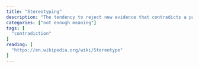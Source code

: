 ```yaml
---
title: "Stereotyping"
description: "The tendency to reject new evidence that contradicts a paradigm."
categories: ["not enough meaning"]
tags: [
  "contradiction"
]
reading: [
  "https://en.wikipedia.org/wiki/Stereotype"
]
---
```


